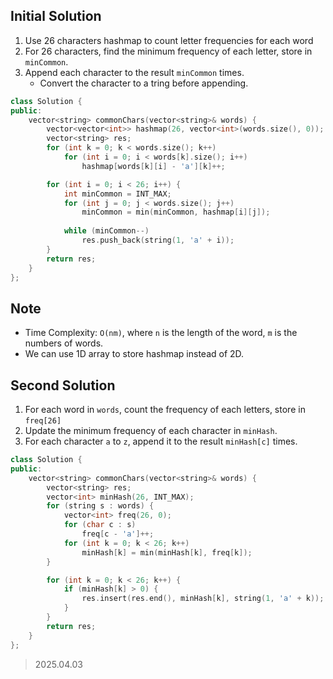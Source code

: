 ## Initial Solution
1. Use 26 characters hashmap to count letter frequencies for each word
2. For 26 characters, find the minimum frequency of each letter, store in `minCommon`.
3. Append each character to the result `minCommon` times.
   - Convert the character to a tring before appending.

```cpp
class Solution {
public:
    vector<string> commonChars(vector<string>& words) {
        vector<vector<int>> hashmap(26, vector<int>(words.size(), 0));
        vector<string> res;
        for (int k = 0; k < words.size(); k++)
            for (int i = 0; i < words[k].size(); i++) 
                hashmap[words[k][i] - 'a'][k]++;

        for (int i = 0; i < 26; i++) {
            int minCommon = INT_MAX;
            for (int j = 0; j < words.size(); j++) 
                minCommon = min(minCommon, hashmap[i][j]);
            
            while (minCommon--) 
                res.push_back(string(1, 'a' + i));
        }
        return res;
    }
};
```
## Note
- Time Complexity: `O(nm)`, where `n` is the length of the word, `m` is the numbers of words.
- We can use 1D array to store hashmap instead of 2D.

## Second Solution
1. For each word in `words`, count the frequency of each letters, store in `freq[26]`
2. Update the minimum frequency of each character in `minHash`.
3. For each character `a` to `z`, append it to the result `minHash[c]` times.


```cpp
class Solution {
public:
    vector<string> commonChars(vector<string>& words) {
        vector<string> res;
        vector<int> minHash(26, INT_MAX);
        for (string s : words) {
            vector<int> freq(26, 0);
            for (char c : s)
                freq[c - 'a']++;
            for (int k = 0; k < 26; k++)
                minHash[k] = min(minHash[k], freq[k]);
        }

        for (int k = 0; k < 26; k++) {
            if (minHash[k] > 0) {
                res.insert(res.end(), minHash[k], string(1, 'a' + k));
            }
        }
        return res;
    }
};
```


> 2025.04.03
